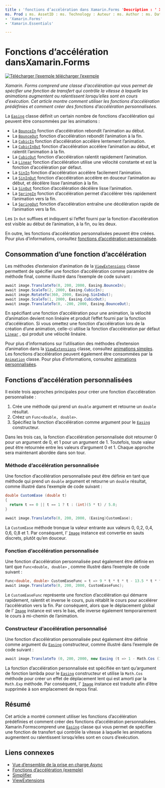 ```yaml
---
title : 'fonctions d’accélération dans Xamarin.Forms 'Description : ' Xamarin.Forms comprend une classe d’accélération qui vous permet de spécifier une fonction de transfert qui contrôle la vitesse à laquelle les animations augmentent ou ralentissent lorsqu’elles sont en cours d’exécution. Cet article montre comment utiliser les fonctions d’accélération prédéfinies et comment créer des fonctions d’accélération personnalisées.
ms. Prod : ms. AssetID : ms. Technology : Auteur : ms. Author : ms. Date : No-Loc :
- 'Xamarin.Forms'
- 'Xamarin.Essentials'

---
```


# <a name="easing-functions-in-xamarinforms"></a>Fonctions d’accélération dansXamarin.Forms

[![Télécharger ](~/media/shared/download.png) l’exemple télécharger l’exemple](https://docs.microsoft.com/samples/xamarin/xamarin-forms-samples/userinterface-animation-easing)

_Xamarin. Forms comprend une classe d’accélération qui vous permet de spécifier une fonction de transfert qui contrôle la vitesse à laquelle les animations augmentent ou ralentissent lorsqu’elles sont en cours d’exécution. Cet article montre comment utiliser les fonctions d’accélération prédéfinies et comment créer des fonctions d’accélération personnalisées._

La [`Easing`](xref:Xamarin.Forms.Easing) classe définit un certain nombre de fonctions d’accélération qui peuvent être consommées par les animations :

- La [`BounceIn`](xref:Xamarin.Forms.Easing.BounceIn) fonction d’accélération rebondit l’animation au début.
- La [`BounceOut`](xref:Xamarin.Forms.Easing.BounceOut) fonction d’accélération rebondit l’animation à la fin.
- La [`CubicIn`](xref:Xamarin.Forms.Easing.CubicIn) fonction d’accélération accélère lentement l’animation.
- La [`CubicInOut`](xref:Xamarin.Forms.Easing.CubicInOut) fonction d’accélération accélère l’animation au début, et ralentit l’animation à la fin.
- La [`CubicOut`](xref:Xamarin.Forms.Easing.CubicOut) fonction d’accélération ralentit rapidement l’animation.
- La [`Linear`](xref:Xamarin.Forms.Easing.Linear) fonction d’accélération utilise une vélocité constante et est la fonction d’accélération par défaut.
- La [`SinIn`](xref:Xamarin.Forms.Easing.SinIn) fonction d’accélération accélère facilement l’animation.
- La [`SinInOut`](xref:Xamarin.Forms.Easing.SinInOut) fonction d’accélération accélère en douceur l’animation au début, et décélère lisse l’animation à la fin.
- La [`SinOut`](xref:Xamarin.Forms.Easing.SinOut) fonction d’accélération décélère lisse l’animation.
- La [`SpringIn`](xref:Xamarin.Forms.Easing.SpringIn) fonction d’accélération permet d’accélérer très rapidement l’animation vers la fin.
- La [`SpringOut`](xref:Xamarin.Forms.Easing.SpringOut) fonction d’accélération entraîne une décélération rapide de l’animation vers la fin.

Les `In` `Out` suffixes et indiquent si l’effet fourni par la fonction d’accélération est visible au début de l’animation, à la fin, ou les deux.

En outre, les fonctions d’accélération personnalisées peuvent être créées. Pour plus d’informations, consultez [fonctions d’accélération personnalisée](#customeasing).

## <a name="consuming-an-easing-function"></a>Consommation d’une fonction d’accélération

Les méthodes d’extension d’animation de la [`ViewExtensions`](xref:Xamarin.Forms.ViewExtensions) classe permettent de spécifier une fonction d’accélération comme paramètre de méthode final, comme illustré dans l’exemple de code suivant :

```csharp
await image.TranslateTo(0, 200, 2000, Easing.BounceIn);
await image.ScaleTo(2, 2000, Easing.CubicIn);
await image.RotateTo(360, 2000, Easing.SinInOut);
await image.ScaleTo(1, 2000, Easing.CubicOut);
await image.TranslateTo(0, -200, 2000, Easing.BounceOut);
```

En spécifiant une fonction d’accélération pour une animation, la vélocité d’animation devient non linéaire et produit l’effet fourni par la fonction d’accélération. Si vous omettez une fonction d’accélération lors de la création d’une animation, celle-ci utilise la fonction d’accélération par défaut [`Linear`](xref:Xamarin.Forms.Easing.Linear) , qui produit une vélocité linéaire.

Pour plus d’informations sur l’utilisation des méthodes d’extension d’animation dans la [`ViewExtensions`](xref:Xamarin.Forms.ViewExtensions) classe, consultez [animations simples](~/xamarin-forms/user-interface/animation/simple.md). Les fonctions d’accélération peuvent également être consommées par la [`Animation`](xref:Xamarin.Forms.Animation) classe. Pour plus d’informations, consultez [animations personnalisées](~/xamarin-forms/user-interface/animation/custom.md).

<a name="customeasing" />

## <a name="custom-easing-functions"></a>Fonctions d’accélération personnalisées

Il existe trois approches principales pour créer une fonction d’accélération personnalisée :

1. Crée une méthode qui prend un `double` argument et retourne un `double` résultat.
1. Créez un `Func<double, double>`.
1. Spécifiez la fonction d’accélération comme argument pour le [`Easing`](xref:Xamarin.Forms.Easing) constructeur.

Dans les trois cas, la fonction d’accélération personnalisée doit retourner 0 pour un argument de 0, et 1 pour un argument de 1. Toutefois, toute valeur peut être retournée entre les valeurs d’argument 0 et 1. Chaque approche sera maintenant abordée dans son tour.

### <a name="custom-easing-method"></a>Méthode d’accélération personnalisée

Une fonction d’accélération personnalisée peut être définie en tant que méthode qui prend un `double` argument et retourne un `double` résultat, comme illustré dans l’exemple de code suivant :

```csharp
double CustomEase (double t)
{
  return t == 0 || t == 1 ? t : (int)(5 * t) / 5.0;
}

await image.TranslateTo(0, 200, 2000, (Easing)CustomEase);
```

La `CustomEase` méthode tronque la valeur entrante aux valeurs 0, 0,2, 0,4, 0,6, 0,8 et 1. Par conséquent, l' [`Image`](xref:Xamarin.Forms.Image) instance est convertie en sauts discrets, plutôt qu’en douceur.

### <a name="custom-easing-func"></a>Fonction d’accélération personnalisée

Une fonction d’accélération personnalisée peut également être définie en tant que `Func<double, double>` , comme illustré dans l’exemple de code suivant :

```csharp
Func<double, double> CustomEaseFunc = t => 9 * t * t * t - 13.5 * t * t + 5.5 * t;
await image.TranslateTo(0, 200, 2000, CustomEaseFunc);
```

Le `CustomEaseFunc` représente une fonction d’accélération qui démarre rapidement, ralentit et inverse le cours, puis rétablit le cours pour accélérer l’accélération vers la fin. Par conséquent, alors que le déplacement global de l' [`Image`](xref:Xamarin.Forms.Image) instance est vers le bas, elle inverse également temporairement le cours à mi-chemin de l’animation.

### <a name="custom-easing-constructor"></a>Constructeur d’accélération personnalisé

Une fonction d’accélération personnalisée peut également être définie comme argument du [`Easing`](xref:Xamarin.Forms.Easing) constructeur, comme illustré dans l’exemple de code suivant :

```csharp
await image.TranslateTo (0, 200, 2000, new Easing (t => 1 - Math.Cos (10 * Math.PI * t) * Math.Exp (-5 * t)));
```

La fonction d’accélération personnalisée est spécifiée en tant qu’argument de fonction lambda pour le [`Easing`](xref:Xamarin.Forms.Easing) constructeur et utilise la `Math.Cos` méthode pour créer un effet de déplacement lent qui est amorti par la `Math.Exp` méthode. Par conséquent, l' [`Image`](xref:Xamarin.Forms.Image) instance est traduite afin d’être supprimée à son emplacement de repos final.

## <a name="summary"></a>Résumé

Cet article a montré comment utiliser les fonctions d’accélération prédéfinies et comment créer des fonctions d’accélération personnalisées. Xamarin.Formscomprend une [`Easing`](xref:Xamarin.Forms.Easing) classe qui vous permet de spécifier une fonction de transfert qui contrôle la vitesse à laquelle les animations augmentent ou ralentissent lorsqu’elles sont en cours d’exécution.

## <a name="related-links"></a>Liens connexes

- [Vue d’ensemble de la prise en charge Async](~/cross-platform/platform/async.md)
- [Fonctions d’accélération (exemple)](https://docs.microsoft.com/samples/xamarin/xamarin-forms-samples/userinterface-animation-easing)
- [Simplifier](xref:Xamarin.Forms.Easing)
- [ViewExtensions](xref:Xamarin.Forms.ViewExtensions)
